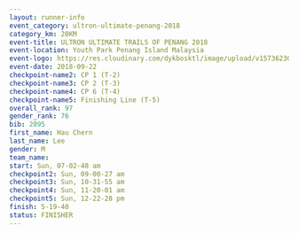 ```yaml
---
layout: runner-info 
event_category: ultron-ultimate-penang-2018 
category_km: 20KM 
event-title: ULTRON ULTIMATE TRAILS OF PENANG 2018 
event-location: Youth Park Penang Island Malaysia 
event-logo: https://res.cloudinary.com/dykbosktl/image/upload/v1573623002/Logo/ULTRO_2018_LOGO_btp5xw.jpg 
event-date: 2018-09-22 
checkpoint-name2: CP 1 (T-2) 
checkpoint-name3: CP 2 (T-3) 
checkpoint-name4: CP 6 (T-4) 
checkpoint-name5: Finishing Line (T-5) 
overall_rank: 97
gender_rank: 76
bib: 2095
first_name: Hau Chern
last_name: Lee
gender: M
team_name: 
start: Sun, 07-02-48 am
checkpoint2: Sun, 09-00-27 am
checkpoint3: Sun, 10-31-55 am
checkpoint4: Sun, 11-20-01 am
checkpoint5: Sun, 12-22-28 pm
finish: 5-19-40
status: FINISHER
---
```

